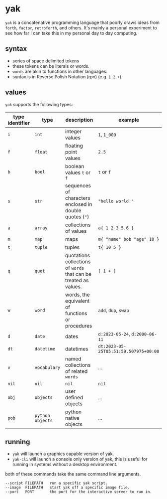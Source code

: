 # yak

`yak` is a concatenative programming language that poorly draws ideas from `forth`, `factor`, `retroforth`, and others. It's mainly a personal experiment to see how far I can take this in my personal day to day computing.

## syntax

- series of space delimited tokens
- these tokens can be literals or words.
- `words` are akin to functions in other languages.
- syntax is in Reverse Polish Notation (rpn) (e.g. `1 2 +`).


## values

`yak` supports the following types:

| type identifier | type | description | example |
|-----------------|------|-------------|---------|
|`i`|`int`|integer values |`1`, `1_000`|
|`f`|`float`|floating point values|`2.5`|
|`b`|`bool`|boolean values `t` or `f`|`t` or `f`|
|`s`|`str`|sequences of characters enclosed in double quotes (`"`) |`"hello world!"`|
|`a`|`array`|collections of values|`a{ 1 2 3 5.6 }`|
|`m`|`map`|maps|`m{ "name" bob "age" 10 }`|
|`t`|`tuple`|tuples|`t{ 10 5 }`|
|`q`|`quot`|quotations collections of `words` that can be treated as values.|`[ 1 + ]`|
|`w`|`word`|words, the equivalent of functions or procedures|`add`, `dup`, `swap`|
|`d`|`date`|dates|`d:2023-05-24`, `d:2000-06-11`|
|`dt`|`datetime`|datetimes|`dt:2023-05-25T05:51:59.507975+00:00`|
|`v`|`vocabulary`|named collections of related `words`|...|
|`nil`|`nil`|`nil`|`nil`|
|`obj`|`objects`|user defined objects|...|
|`pob`|`python objects`|python native objects|...|

## running

- `yak` will launch a graphics capable version of yak.
- `yak-cli` will launch a console only version of yak, this is useful for running in systems without a desktop environment.

both of these commands take the same command line arguments.

```
--script FILEPATH	run a specific yak script.
--image  FILEPATH	start yak off a specific image file.
--port   PORT		the port for the interactive server to run in.
```
